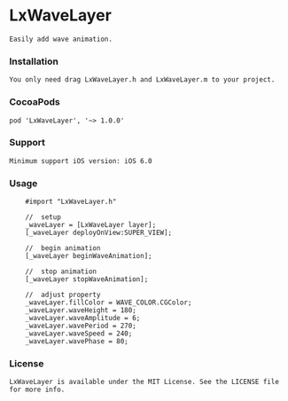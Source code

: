# LxWaveLayer
    Easily add wave animation.

### Installation
    You only need drag LxWaveLayer.h and LxWaveLayer.m to your project.

### CocoaPods
    pod 'LxWaveLayer', '~> 1.0.0'

### Support
    Minimum support iOS version: iOS 6.0

### Usage
```objc
    #import "LxWaveLayer.h"

    //  setup
    _waveLayer = [LxWaveLayer layer];
    [_waveLayer deployOnView:SUPER_VIEW];

    //  begin animation
    [_waveLayer beginWaveAnimation];

    //  stop animation
    [_waveLayer stopWaveAnimation];

    //  adjust property
    _waveLayer.fillColor = WAVE_COLOR.CGColor;
    _waveLayer.waveHeight = 180;
    _waveLayer.waveAmplitude = 6;
    _waveLayer.wavePeriod = 270;
    _waveLayer.waveSpeed = 240;
    _waveLayer.wavePhase = 80;

```

### License
    LxWaveLayer is available under the MIT License. See the LICENSE file for more info.
